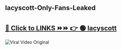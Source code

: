 
 ## lacyscott-Only-Fans-Leaked

# <h2><a href="https://clipsfans.com/lacyscott&ref=git">🔗 Click to LINKS ⏩⏩ 👉 🟢 lacyscott </a></h2>

<a href="https://clipsfans.com/lacyscott&ref=git" rel="nofollow" data-target="animated-image.originalLink"><img src="https://i.ibb.co.com/xMMVF88/686577567.gif" alt="Viral Video Original" style="max-width: 100%; display: inline-block;" data-target="animated-image.originalImage"></a>

